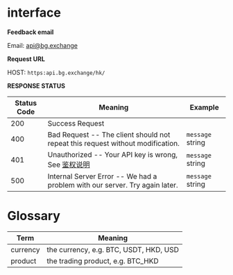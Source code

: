 # interface

**Feedback email**

Email: <a href="mailto:api@bg.exchange">api@bg.exchange</a>

**Request URL**

HOST: `https:api.bg.exchange/hk/`

**RESPONSE STATUS**

Status Code | Meaning | Example
---------- | ------- | --------
200 | Success Request |
400 | Bad Request  -- The client should not repeat this request without modification. | <code>message</code> string
401 | Unauthorized -- Your API key is wrong, See [鉴权说明](#auth) | <code>message</code> string
500 | Internal Server Error -- We had a problem with our server. Try again later. | <code>message</code> string


# Glossary
|Term|Meaning|
|---|---|
|currency|the currency, e.g. BTC, USDT, HKD, USD|
|product|the trading product, e.g. BTC_HKD|
